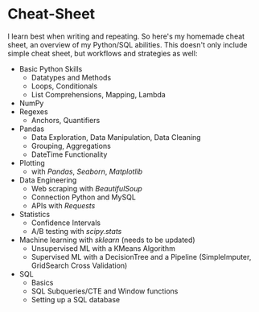 # Cheat-Sheet
I learn best when writing and repeating. So here's my homemade cheat sheet, an overview of my Python/SQL abilities. This doesn't only include simple cheat sheet, but workflows and strategies as well:
- Basic Python Skills
  - Datatypes and Methods
  - Loops, Conditionals
  - List Comprehensions, Mapping, Lambda
- NumPy
- Regexes
  - Anchors, Quantifiers
- Pandas
  - Data Exploration, Data Manipulation, Data Cleaning
  - Grouping, Aggregations
  - DateTime Functionality
- Plotting
  - with *Pandas*, *Seaborn*, *Matplotlib*
- Data Engineering
  - Web scraping with *BeautifulSoup*
  - Connection Python and MySQL
  - APIs with *Requests*
- Statistics
  - Confidence Intervals
  - A/B testing with *scipy.stats*
- Machine learning with *sklearn* (needs to be updated)
   - Unsupervised ML with a KMeans Algorithm
   - Supervised ML with a DecisionTree and a Pipeline
     (SimpleImputer, GridSearch Cross Validation)
- SQL
  - Basics
  - SQL Subqueries/CTE and Window functions
  - Setting up a SQL database
